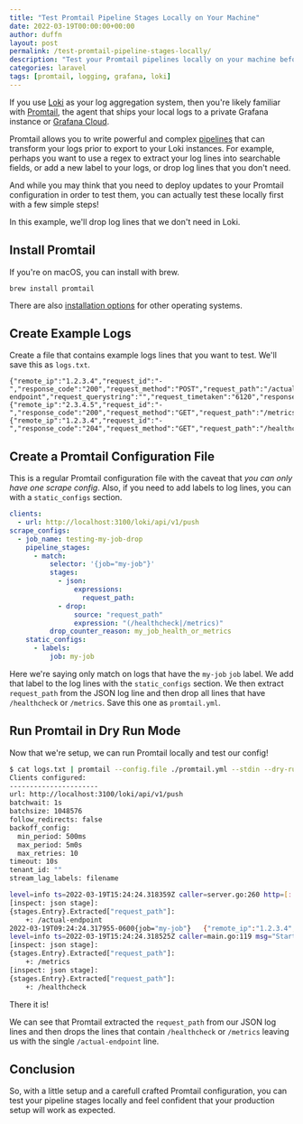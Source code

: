 ```yaml
---
title: "Test Promtail Pipeline Stages Locally on Your Machine"
date: 2022-03-19T00:00:00+00:00
author: duffn
layout: post
permalink: /test-promtail-pipeline-stages-locally/
description: "Test your Promtail pipelines locally on your machine before deploying."
categories: laravel
tags: [promtail, logging, grafana, loki]
---
```


If you use [Loki](https://grafana.com/oss/loki/) as your log aggregation system, then you're likely familiar with [Promtail](https://grafana.com/docs/loki/latest/clients/promtail/), the agent that ships your local logs to a private Grafana instance or [Grafana Cloud](https://grafana.com/).

Promtail allows you to write powerful and complex [pipelines](https://grafana.com/docs/loki/latest/clients/promtail/pipelines/) that can transform your logs prior to export to your Loki instances. For example, perhaps you want to use a regex to extract your log lines into searchable fields, or add a new label to your logs, or drop log lines that you don't need.

And while you may think that you need to deploy updates to your Promtail configuration in order to test them, you can actually test these locally first with a few simple steps!

In this example, we'll drop log lines that we don't need in Loki.

## Install Promtail

If you're on macOS, you can install with brew.

```
brew install promtail
```

There are also [installation options](https://grafana.com/docs/loki/latest/clients/promtail/installation/) for other operating systems.

## Create Example Logs

Create a file that contains example logs lines that you want to test. We'll save this as `logs.txt`.

```
{"remote_ip":"1.2.3.4","request_id":"-","response_code":"200","request_method":"POST","request_path":"/actual-endpoint","request_querystring":"","request_timetaken":"6120","response_length":"22"}
{"remote_ip":"2.3.4.5","request_id":"-","response_code":"200","request_method":"GET","request_path":"/metrics","request_querystring":"","request_timetaken":"2476","response_length":"4227"}
{"remote_ip":"1.2.3.4","request_id":"-","response_code":"204","request_method":"GET","request_path":"/healthcheck","request_querystring":"","request_timetaken":"1198","response_length":"0"}
```

## Create a Promtail Configuration File

This is a regular Promtail configuration file with the caveat that _you can only have one scrape config_. Also, if you need to add labels to log lines, you can with a `static_configs` section.

```yaml
clients:
  - url: http://localhost:3100/loki/api/v1/push
scrape_configs:
  - job_name: testing-my-job-drop
    pipeline_stages:
      - match:
          selector: '{job="my-job"}'
          stages:
            - json:
                expressions:
                  request_path:
            - drop:
                source: "request_path"
                expression: "(/healthcheck|/metrics)"
          drop_counter_reason: my_job_health_or_metrics
    static_configs:
      - labels:
          job: my-job
```

Here we're saying only match on logs that have the `my-job` `job` label. We add that label to the log lines with the `static_configs` section. We then extract `request_path` from the JSON log line and then drop all lines that have `/healthcheck` or `/metrics`. Save this one as `promtail.yml`.

## Run Promtail in Dry Run Mode

Now that we're setup, we can run Promtail locally and test our config!

```bash
$ cat logs.txt | promtail --config.file ./promtail.yml --stdin --dry-run --inspect
Clients configured:
----------------------
url: http://localhost:3100/loki/api/v1/push
batchwait: 1s
batchsize: 1048576
follow_redirects: false
backoff_config:
  min_period: 500ms
  max_period: 5m0s
  max_retries: 10
timeout: 10s
tenant_id: ""
stream_lag_labels: filename

level=info ts=2022-03-19T15:24:24.318359Z caller=server.go:260 http=[::]:80 grpc=[::]:9095 msg="server listening on addresses"
[inspect: json stage]:
{stages.Entry}.Extracted["request_path"]:
	+: /actual-endpoint
2022-03-19T09:24:24.317955-0600{job="my-job"}	{"remote_ip":"1.2.3.4","request_id":"-","response_code":"200","request_method":"POST","request_path":"/actual-endpoint","request_querystring":"","request_timetaken":"6120","response_length":"22"}
level=info ts=2022-03-19T15:24:24.318525Z caller=main.go:119 msg="Starting Promtail" version="(version=, branch=, revision=)"
[inspect: json stage]:
{stages.Entry}.Extracted["request_path"]:
	+: /metrics
[inspect: json stage]:
{stages.Entry}.Extracted["request_path"]:
	+: /healthcheck
```

There it is!

We can see that Promtail extracted the `request_path` from our JSON log lines and then drops the lines that contain `/healthcheck` or `/metrics` leaving us with the single `/actual-endpoint` line.

## Conclusion

So, with a little setup and a carefull crafted Promtail configuration, you can test your pipeline stages locally and feel confident that your production setup will work as expected.
